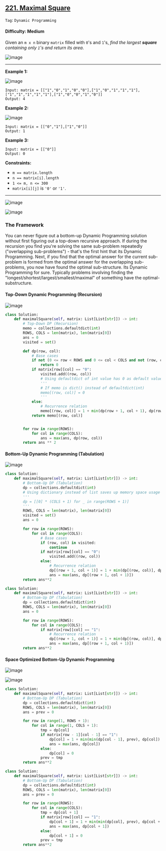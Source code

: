 ## [221. Maximal Square](https://leetcode.com/problems/maximal-square)

```Tag```: ```Dynamic Programming```

#### Difficulty: Medium

Given an ```m x n``` binary ```matrix``` filled with ```0```'s and ```1```'s, _find the largest __square__ containing only ```1```'s and return its area_.

![image](https://user-images.githubusercontent.com/35042430/219122468-77912fa5-52f5-45df-b9cd-0595000c9930.png)

---

__Example 1:__

![image](https://assets.leetcode.com/uploads/2020/11/26/max1grid.jpg)
```
Input: matrix = [["1","0","1","0","0"],["1","0","1","1","1"],["1","1","1","1","1"],["1","0","0","1","0"]]
Output: 4
```

__Example 2:__

![image](https://assets.leetcode.com/uploads/2020/11/26/max2grid.jpg)
```
Input: matrix = [["0","1"],["1","0"]]
Output: 1
```

__Example 3:__
```
Input: matrix = [["0"]]
Output: 0
```

__Constraints:__

- ```m == matrix.length```
- ```n == matrix[i].length```
- ```1 <= m, n <= 300```
- ```matrix[i][j]``` is ```'0'``` or ```'1'```.

---

![image](https://assets.leetcode.com/users/arkaung/image_1587997244.png)

![image](https://leetcode.com/media/original_images/221_Maximal_Square.PNG?raw=true)

### The Framework

You can never figure out a bottom-up Dynamic Programming solution without first figuring out a top-down recursive approach. If during the recursion you find you're solving the same sub-problem repeatedly ("overlapping sub-problems") - that's the first hint that its Dynamic Programming. Next, if you find that the optimal answer for the current sub-problem is formed from the optimal answer for the overlapping sub-problems, you now have found the optimal sub-structure. Its Dynamic Programming for sure. Typically problems involving finding the "longest/shortest/largest/smallest/maximal" of something have the optimal-substructure.

#### Top-Down Dynamic Programming (Recursion)

![image](https://assets.leetcode.com/users/arkaung/image_1588005144.png)

```Python
class Solution:
    def maximalSquare(self, matrix: List[List[str]]) -> int:
        # Top-Down DP (Recursion)
        memo = collections.defaultdict(int)
        ROWS, COLS = len(matrix), len(matrix[0])
        ans = 0
        visited = set()

        def dp(row, col):
            # Base cases
            if not (0 <= row < ROWS and 0 <= col < COLS and not (row, col) in visited):
                return 0
            if matrix[row][col] == "0":
                visited.add((row, col))
                # Using defaultdict of int value has 0 as default value
                '''
                # If memo is dict() instead of defaultdict(int)
                memo[(row, col)] = 0
                '''
            else:
                # Recurrence relation
                memo[(row, col)] = 1 + min(dp(row + 1, col + 1), dp(row + 1, col), dp(row, col + 1))
            return memo[(row, col)]


        for row in range(ROWS):
            for col in range(COLS):
                ans = max(ans, dp(row, col))
        return ans ** 2
```

#### Bottom-Up Dynamic Programming (Tabulation)

![image](https://assets.leetcode.com/users/arkaung/image_1587997873.png)

```Python
class Solution:
    def maximalSquare(self, matrix: List[List[str]]) -> int:
        # Bottom-Up DP (Tabulation)
        dp = collections.defaultdict(int)
        # Using dictionary instead of list saves up memory space usage as only "1" matters
        '''
        dp = [[0] * (COLS + 1) for _ in range(ROWS + 1)]
        '''
        ROWS, COLS = len(matrix), len(matrix[0])
        visited = set()
        ans = 0

        for row in range(ROWS):
            for col in range(COLS):
                # Base cases
                if (row, col) in visited:
                    continue
                if matrix[row][col] == "0":
                    visited.add((row, col))
                else:
                    # Recurrence relation
                    dp[(row + 1, col + 1)] = 1 + min(dp[(row, col)], dp[(row + 1, col)], dp[(row, col + 1)])
                    ans = max(ans, dp[(row + 1, col + 1)])
        return ans**2
```

```Python
class Solution:
    def maximalSquare(self, matrix: List[List[str]]) -> int:
        # Bottom-Up DP (Tabulation)
        dp = collections.defaultdict(int)
        ROWS, COLS = len(matrix), len(matrix[0])
        ans = 0

        for row in range(ROWS):
            for col in range(COLS):
                if matrix[row][col] == "1":
                    # Recurrence relation
                    dp[(row + 1, col + 1)] = 1 + min(dp[(row, col)], dp[(row + 1, col)], dp[(row, col + 1)])
                    ans = max(ans, dp[(row + 1, col + 1)])
        return ans**2
```

#### Space Optimized Bottom-Up Dynamic Programming

![image](https://user-images.githubusercontent.com/35042430/219166329-e05ed4ba-096d-4b07-ad18-13fc5017b402.png)

![image](https://leetcode.com/media/original_images/221_Maximal_Square1.png?raw=true)

```Python
class Solution:
    def maximalSquare(self, matrix: List[List[str]]) -> int:
        # Bottom-Up DP (Tabulation)
        dp = collections.defaultdict(int)
        ROWS, COLS = len(matrix), len(matrix[0])
        ans = prev = 0

        for row in range(1, ROWS + 1):
            for col in range(1, COLS + 1):
                tmp = dp[col]
                if matrix[row - 1][col - 1] == "1":        
                    dp[col] = 1 + min(min(dp[col - 1], prev), dp[col])
                    ans = max(ans, dp[col])
                else:
                    dp[col] = 0
                prev = tmp
        return ans**2
```

```Python
class Solution:
    def maximalSquare(self, matrix: List[List[str]]) -> int:
        # Bottom-Up DP (Tabulation)
        dp = collections.defaultdict(int)
        ROWS, COLS = len(matrix), len(matrix[0])
        ans = prev = 0

        for row in range(ROWS):
            for col in range(COLS):
                tmp = dp[col + 1]
                if matrix[row][col] == "1":        
                    dp[col + 1] = 1 + min(min(dp[col], prev), dp[col + 1])
                    ans = max(ans, dp[col + 1])
                else:
                    dp[col + 1] = 0
                prev = tmp
        return ans**2
```

